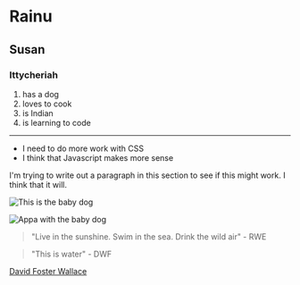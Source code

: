 # Rainu

## Susan

### Ittycheriah


1. has a dog
1. loves to cook
1. is Indian
1. is learning to code


--- 

* I need to do more work with CSS
* I think that Javascript makes more sense

I'm trying to write out a paragraph in this section to see if this might work. I think that it will. 

![This is the baby dog](https://scontent-atl.xx.fbcdn.net/hphotos-xpf1/v/t1.0-9/10393730_10204007275035303_2177983987805958883_n.jpg?oh=1df1e8d906319ce8bd8e9f3c1ffdffec&oe=5596C47C)

![Appa with the baby dog](https://fbcdn-sphotos-c-a.akamaihd.net/hphotos-ak-xaf1/v/t1.0-9/7341_10203415442079849_6899539792034493320_n.jpg?oh=4f076ea6fcd0524343cba0389fc1bf51&oe=55835A32&__gda__=1434545685_000f81445f6ea8bb7b6cec51ff0a8f0b)

> "Live in the sunshine. Swim in the sea. Drink the wild air" - RWE

> "This is water" - DWF

[David Foster Wallace](https://www.youtube.com/watch?v=8CrOL-ydFMI)

